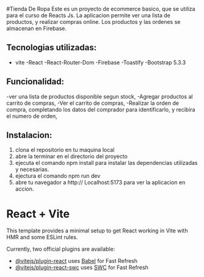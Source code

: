 #Tienda De Ropa
Este es un proyecto de ecommerce basico, que se utiliza para el curso de Reacts Js.
La aplicacion permite ver una lista de productos, y realizar compras online.
Los productos y las ordenes se almacenan en Firebase.

## Tecnologias utilizadas:
- vite
-React
-React-Router-Dom
-Firebase
-Toastify
-Bootstrap 5.3.3

## Funcionalidad:

-ver una lista de productos disponible segun stock,
-Agregar productos al carrito de compras,
-Ver el carrito de compras,
-Realizar la orden de compra, completando los datos del comprador para identificarlo, y recibira el numero de orden,

## Instalacion:
1. clona el repositorio en tu maquina local
2. abre la terminar en el directorio del proyecto
3. ejecuta el comando npm install para instalar las dependencias utilizadas y necesarias.
4. ejectura el comando npm run dev 
5. abre tu navegador a http:// Localhost:5173 para ver la aplicacion en accion.

# React + Vite

This template provides a minimal setup to get React working in Vite with HMR and some ESLint rules.

Currently, two official plugins are available:

- [@vitejs/plugin-react](https://github.com/vitejs/vite-plugin-react/blob/main/packages/plugin-react/README.md) uses [Babel](https://babeljs.io/) for Fast Refresh
- [@vitejs/plugin-react-swc](https://github.com/vitejs/vite-plugin-react-swc) uses [SWC](https://swc.rs/) for Fast Refresh
